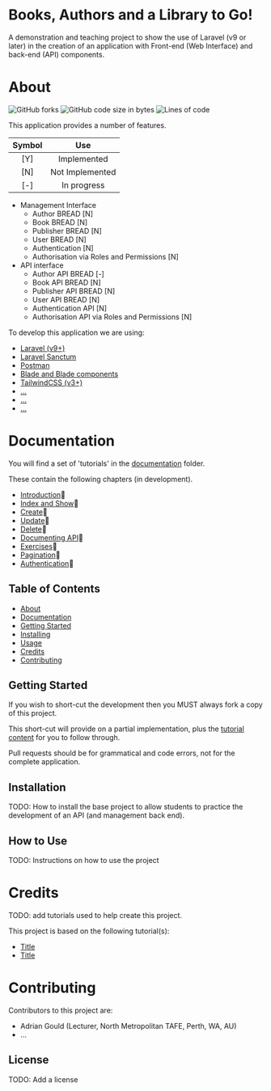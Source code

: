 # Books, Authors and a Library to Go!

A demonstration and teaching project to show the use of Laravel (v9 or
later) in the creation of an application with Front-end (Web Interface)
and back-end (API) components.

# About
![GitHub forks](https://img.shields.io/github/forks/AdyGCode/ICT50120-SaaS-Library?logo=GitHub&color=%23dc2626)
![GitHub code size in bytes](https://img.shields.io/github/languages/code-size/AdyGCode/ICT50120-SaaS-Library?color=%23059669&logo=GitHub)
![Lines of code](https://img.shields.io/tokei/lines/github/AdyGCode/ICT50120-SaaS-Library?color=%23f59e0b)

This application provides a number of features.

|  Symbol  |       Use       |
|:--------:|:---------------:|
|   [Y]    |   Implemented   |
|   [N]    | Not Implemented |
|   [-]    |   In progress   |

- Management Interface
    - Author BREAD [N]
    - Book BREAD [N]
    - Publisher BREAD [N]
    - User BREAD [N]
    - Authentication [N]
    - Authorisation via Roles and Permissions [N]
- API interface
    - Author API BREAD [-]
    - Book API BREAD [N]
    - Publisher API  BREAD [N]
    - User API BREAD [N]
    - Authentication API  [N]
    - Authorisation API via Roles and Permissions [N]

To develop this application we are using:
- [Laravel (v9+)](https://laravel.com)
- [Laravel Sanctum](https://laravel.com/docs/9.x/sanctum)
- [Postman](#)
- [Blade and Blade components](https://laravel.com/docs/9.x/blade)
- [TailwindCSS (v3+)](https://tailwindcss.com)
- [...](#)
- [...](#)
- [...](#)

# Documentation

You will find a set of 'tutorials' in the [documentation](./_docs) folder.

These contain the following chapters (in development).

- [Introduction](./_docs/ReadMe-10-API-introduction.md)🔗
- [Index and Show](./_docs/ReadMe-11-API-index-show.md)🔗
- [Create](./_docs/ReadMe-12-API-create.md)🔗
- [Update](./_docs/ReadMe-13-API-update.md)🔗
- [Delete](./_docs/ReadMe-14-API-delete.md)🔗
- [Documenting API](./_docs/ReadMe-15-API-documenting.md)🔗
- [Exercises](./_docs/ReadMe-30-API-exercises.md)🔗
- [Pagination](./_docs/ReadMe-16-API-pagination.md)🔗
- [Authentication](./_docs/ReadMe-20-API-authentication.md)🔗

## Table of Contents

- [About](#about)
- [Documentation](#documentation)
- [Getting Started](#getting-started)
- [Installing](#installation)
- [Usage](#how-to-use)
- [Credits](#credits)
- [Contributing](#contributing)


## Getting Started

If you wish to short-cut the development then you MUST always fork a copy of this project.

This short-cut will provide on a partial implementation, plus the [tutorial content](./_docs) for you to follow through.

Pull requests should be for grammatical and code errors, not for the complete application.

## Installation

TODO: How to install the base project to allow students to practice the development of an API (and management back end). 

## How to Use

TODO: Instructions on how to use the project


# Credits

TODO: add tutorials used to help create this project.

This project is based on the following tutorial(s):

- [Title](#)
- [Title](#)

# Contributing

Contributors to this project are:
- Adrian Gould (Lecturer, North Metropolitan TAFE, Perth, WA, AU)
- ...


## License

TODO: Add a license
